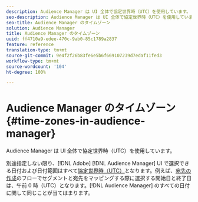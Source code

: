 ```yaml
---
description: Audience Manager は UI 全体で協定世界時（UTC）を使用しています。
seo-description: Audience Manager は UI 全体で協定世界時（UTC）を使用しています。
seo-title: Audience Manager のタイムゾーン
solution: Audience Manager
title: Audience Manager のタイムゾーン
uuid: ff4710a9-edee-470c-9ab0-85c1789a2837
feature: reference
translation-type: tm+mt
source-git-commit: 9e4f2f26b83fe6e5b6f669107239d7edaf11fed3
workflow-type: tm+mt
source-wordcount: '104'
ht-degree: 100%

---
```



# Audience Manager のタイムゾーン {#time-zones-in-audience-manager}

Audience Manager は UI 全体で協定世界時（UTC）を使用しています。

別途指定しない限り、[!DNL Adobe] [!DNL Audience Manager] UI で選択できる日付および日付範囲はすべて[協定世界時（UTC）](https://www.timeanddate.com/worldclock/timezone/utc)となります。例えば、[宛先の作成](../features/destinations/create-cookie-destination.md#segments-mapping)のフローでセグメントと宛先をマッピングする際に選択する開始日と終了日は、午前 0 時（UTC）となります。[!DNL Audience Manager] のすべての日付に関して同じことが当てはまります。

